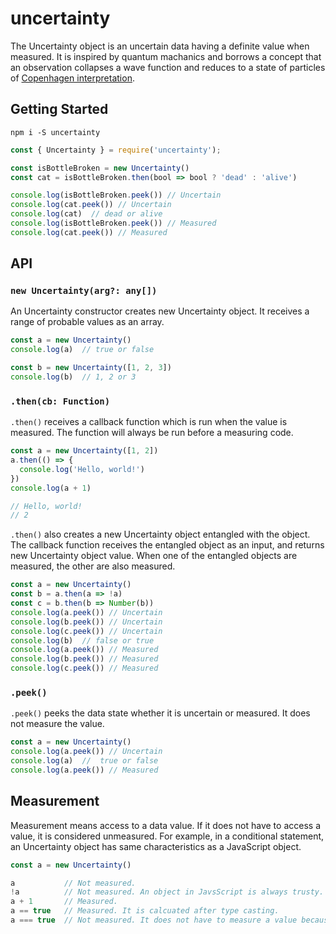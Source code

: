 # uncertainty

The Uncertainty object is an uncertain data having a definite value when measured. It is inspired by quantum machanics and borrows a concept that an observation collapses a wave function and reduces to a state of particles of [Copenhagen interpretation](https://en.wikipedia.org/wiki/Copenhagen_interpretation).

## Getting Started

```
npm i -S uncertainty
```

```js
const { Uncertainty } = require('uncertainty');

const isBottleBroken = new Uncertainty()
const cat = isBottleBroken.then(bool => bool ? 'dead' : 'alive')

console.log(isBottleBroken.peek()) // Uncertain
console.log(cat.peek()) // Uncertain
console.log(cat)  // dead or alive
console.log(isBottleBroken.peek()) // Measured
console.log(cat.peek()) // Measured
```

## API

### `new Uncertainty(arg?: any[])`

An Uncertainty constructor creates new Uncertainty object. It receives a range of probable values as an array.

```js
const a = new Uncertainty()
console.log(a)  // true or false

const b = new Uncertainty([1, 2, 3])
console.log(b)  // 1, 2 or 3
```

### `.then(cb: Function)`

`.then()` receives a callback function which is run when the value is measured. The function will always be run before a measuring code.

```js
const a = new Uncertainty([1, 2])
a.then(() => {
  console.log('Hello, world!')
})
console.log(a + 1)

// Hello, world!
// 2
```

`.then()` also creates a new Uncertainty object entangled with the object. The callback function receives the entangled object as an input, and returns new Uncertainty object value. When one of the entangled objects are measured, the other are also measured.

```js
const a = new Uncertainty()
const b = a.then(a => !a)
const c = b.then(b => Number(b))
console.log(a.peek()) // Uncertain
console.log(b.peek()) // Uncertain
console.log(c.peek()) // Uncertain
console.log(b)  // false or true
console.log(a.peek()) // Measured
console.log(b.peek()) // Measured
console.log(c.peek()) // Measured
```

### `.peek()`

`.peek()` peeks the data state whether it is uncertain or measured. It does not measure the value.

```js
const a = new Uncertainty()
console.log(a.peek()) // Uncertain
console.log(a)  //  true or false
console.log(a.peek()) // Measured
```

## Measurement

Measurement means access to a data value. If it does not have to access a value, it is considered unmeasured. For example, in a conditional statement, an Uncertainty object has same characteristics as a JavaScript object.

```js
const a = new Uncertainty()

a           // Not measured.
!a          // Not measured. An object in JavsScript is always trusty.
a + 1       // Measured.
a == true   // Measured. It is calcuated after type casting.
a === true  // Not measured. It does not have to measure a value because of different types.
```
